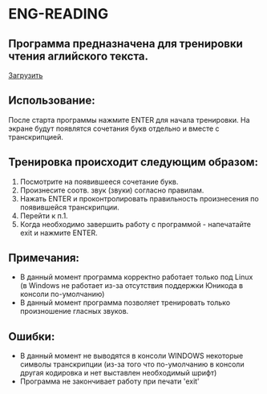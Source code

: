 ENG-READING
===========
Программа предназначена для тренировки чтения аглийского текста.
-------------------

[Загрузить](https://www.dropbox.com/s/wu65bj16fvdkjnd/eng-reading-0-0-1.elf?dl=0)

Использование:
-------------------
После старта программы нажмите ENTER для начала тренировки.
На экране будут появлятся сочетания букв отдельно и вместе с транскрипцией.

Тренировка происходит следующим образом:
-------------------------------------------
1. Посмотрите на появившееся сочетание букв.
2. Произнесите соотв. звук (звуки) согласно правилам.
3. Нажать ENTER и проконтролировать правильность произнесения по появившейся транскрипции.
4. Перейти к п.1.
5. Когда необходимо завершить работу с программой - напечатайте exit и нажмите ENTER.

Примечания:
---------------
 - В данный момент программа корректно работает только под Linux (в Windows не работает из-за отсутствия поддержки Юникода в консоли по-умолчанию)
 - В данный момент программа позволяет тренировать только произношение гласных звуков.

Ошибки:
----------------
 - В данный момент не выводятся в консоли WINDOWS некоторые символы транскрипции (из-за того что по-умолчанию в консоли другая кодировка и нет выставлен необходимый шрифт)
 - Программа не закончивает работу при печати 'exit'
